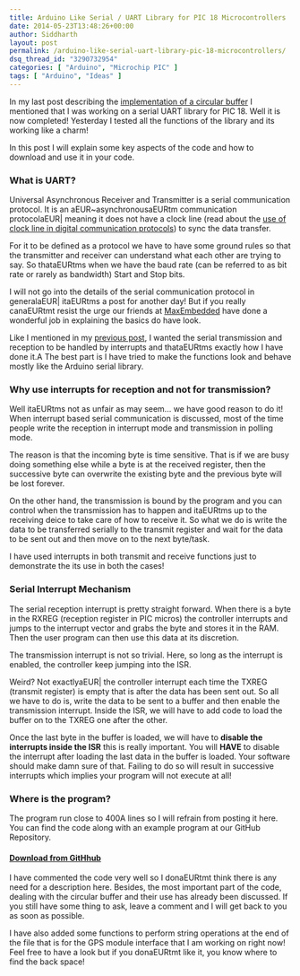```yaml
---
title: Arduino Like Serial / UART Library for PIC 18 Microcontrollers
date: 2014-05-23T13:48:26+00:00
author: Siddharth
layout: post
permalink: /arduino-like-serial-uart-library-pic-18-microcontrollers/
dsq_thread_id: "3290732954"
categories: [ "Arduino", "Microchip PIC" ]
tags: [ "Arduino", "Ideas" ]
---
```


In my last post describing the <a title="Implementing Circular Buffer in Embedded C" href="http://embedjournal.com/2014/05/implementing-circular-buffer-embedded-c/" target="_blank">implementation of a circular buffer</a> I mentioned that I was working on a serial UART library for PIC 18. Well it is now completed! Yesterday I tested all the functions of the library and its working like a charm!

In this post I will explain some key aspects of the code and how to download and use it in your code.

### What is UART?

Universal Asynchronous Receiver and Transmitter is a serial communication protocol. It is an aEUR~asynchronousaEURtm communication protocolaEUR| meaning it does not have a clock line (read about the <a title="Need for Clock Line in Digital Communication" href="http://embedjournal.com/2013/06/need-for-clock/" target="_blank">use of clock line in digital communication protocols</a>) to sync the data transfer.

For it to be defined as a protocol we have to have some ground rules so that the transmitter and receiver can understand what each other are trying to say. So thataEURtms when we have the baud rate (can be referred to as bit rate or rarely as bandwidth) Start and Stop bits.

I will not go into the details of the serial communication protocol in generalaEUR| itaEURtms a post for another day! But if you really canaEURtmt resist the urge our friends at <a href="maxembedded.com/2013/09/21/serial-communication-rs232-basics/" target="_blank">MaxEmbedded</a> have done a wonderful job in explaining the basics do have look.

Like I mentioned in my <a title="Implementing Circular Buffer in Embedded C" href="http://embedjournal.com/2014/05/implementing-circular-buffer-embedded-c/" target="_blank">previous post</a>, I wanted the serial transmission and reception to be handled by interrupts and thataEURtms exactly how I have done it.A The best part is I have tried to make the functions look and behave mostly like the Arduino serial library.

### Why use interrupts for reception and not for transmission?

Well itaEURtms not as unfair as may seem... we have good reason to do it! When interrupt based serial communication is discussed, most of the time people write the reception in interrupt mode and transmission in polling mode.

The reason is that the incoming byte is time sensitive. That is if we are busy doing something else while a byte is at the received register, then the successive byte can overwrite the existing byte and the previous byte will be lost forever.

On the other hand, the transmission is bound by the program and you can control when the transmission has to happen and itaEURtms up to the receiving deice to take care of how to receive it. So what we do is write the data to be transferred serially to the transmit register and wait for the data to be sent out and then move on to the next byte/task.

I have used interrupts in both transmit and receive functions just to demonstrate the its use in both the cases!

### Serial Interrupt Mechanism

The serial reception interrupt is pretty straight forward. When there is a byte in the RXREG (reception register in PIC micros) the controller interrupts and jumps to the interrupt vector and grabs the byte and stores it in the RAM. Then the user program can then use this data at its discretion.

The transmission interrupt is not so trivial. Here, so long as the interrupt is enabled, the controller keep jumping into the ISR.

Weird? Not exactlyaEUR| the controller interrupt each time the TXREG (transmit register) is empty that is after the data has been sent out. So all we have to do is, write the data to be sent to a buffer and then enable the transmission interrupt. Inside the ISR, we will have to add code to load the buffer on to the TXREG one after the other.

Once the last byte in the buffer is loaded, we will have to **disable the interrupts inside the ISR** this is really important. You will **HAVE** to disable the interrupt after loading the last data in the buffer is loaded. Your software should make damn sure of that. Failing to do so will result in successive interrupts which implies your program will not execute at all!

### Where is the program?

The program run close to 400A lines so I will refrain from posting it here. You can find the code along with an example program at our GitHub Repository.

#### <a title="Vist GitHub repository" href="https://github.com/EmbedJournal/PIC-Hardware-UART" target="_blank">Download from GitHhub<br /> </a>

I have commented the code very well so I donaEURtmt think there is any need for a description here. Besides, the most important part of the code, dealing with the circular buffer and their use has already been discussed. If you still have some thing to ask, leave a comment and I will get back to you as soon as possible.

I have also added some functions to perform string operations at the end of the file that is for the GPS module interface that I am working on right now! Feel free to have a look but if you donaEURtmt like it, you know where to find the back space!
